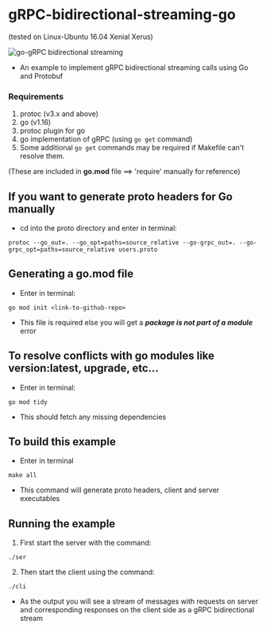 # gRPC-bidirectional-streaming-go 
(tested on Linux-Ubuntu 16.04 Xenial Xerus)

![go-gRPC bidirectional streaming](https://miro.medium.com/max/700/1*Ug3CAac6nPclg87bxmRBoA.png)

* An example to implement gRPC bidirectional streaming calls using Go and Protobuf

### Requirements
1. protoc (v3.x and above)
2. go (v1.16)
3. protoc plugin for go
4. go implementation of gRPC (using ```go get``` command)
5. Some additional ```go get``` commands may be required if Makefile can't resolve them.

(These are included in **go.mod** file ==> 'require' manually for reference)

## If you want to generate proto headers for Go manually
* cd into the proto directory and enter in terminal:

```terminal
protoc --go_out=. --go_opt=paths=source_relative --go-grpc_out=. --go-grpc_opt=paths=source_relative users.proto
```

## Generating a go.mod file

* Enter in terminal:

```terminal
go mod init <link-to-github-repo>
```

* This file is required else you will get a ***package is not part of a module*** error

## To resolve conflicts with go modules like version:latest, upgrade, etc...

* Enter in terminal:

```terminal
go mod tidy
```

* This should fetch any missing dependencies

## To build this example

* Enter in terminal

```terminal
make all
```
* This command will generate proto headers, client and server executables

## Running the example

1. First start the server with the command:

```terminal
./ser
```

2. Then start the client using the command:

```terminal
./cli
```

* As the output you will see a stream of messages with requests on server and corresponding responses on the client side as a gRPC bidirectional stream
